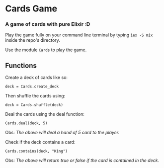 
# Cards Game
### A game of cards with pure Elixir :D
Play the game fully on your command line terminal by typing `iex -S mix` inside the repo's directory.

Use the module `Cards` to play the game.

## Functions

Create a deck of cards like so:
```
deck = Cards.create_deck
```

Then shuffle the cards using:
```
deck = Cards.shuffle(deck)
```

Deal the cards using the deal function:
```
Cards.deal(deck, 5)
```
 Obs: *The above will deal a hand of 5 card to the player.*
 
 Check if the deck contains a card:
 ```
Cards.contains(deck, "King")
```
Obs: *The above will return true or false if the card is contained in the deck.*